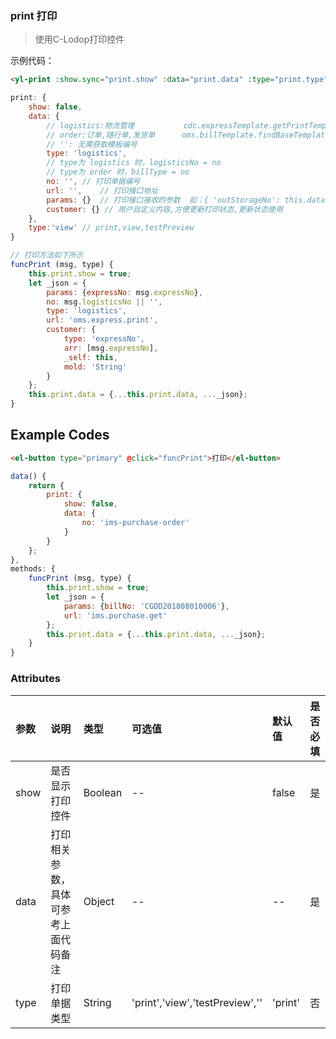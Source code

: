 ### print 打印

> 使用C-Lodop打印控件 


示例代码：
``` html
<yl-print :show.sync="print.show" :data="print.data" :type="print.type"></yl-print>
```

```js
print: {
    show: false,
    data: {
        // logistics:物流管理           cdc.expressTemplate.getPrintTemplate
        // order:订单,随行单,发货单      oms.billTemplate.findBaseTemplateNoByBillType
        // '': 无需获取模板编号
        type: 'logistics',
        // type为 logistics 时，logisticsNo = no
        // type为 order 时，billType = no
        no: '', // 打印单据编号
        url: '',    // 打印接口地址
        params: {}  // 打印接口接收的参数  如：{ 'outStorageNo': this.data.outStorageNo }
        customer: {} // 用户自定义内容,方便更新打印状态,更新状态使用
    },
    type:'view' // print,view,testPreview
}

// 打印方法如下所示
funcPrint (msg, type) {
    this.print.show = true;
    let _json = {
        params: {expressNo: msg.expressNo}, 
        no: msg.logisticsNo || '',
        type: 'logistics',
        url: 'oms.express.print',
        customer: {
            type: 'expressNo',
            arr: [msg.expressNo],
            _self: this,
            mold: 'String'
        }  
    };  
    this.print.data = {...this.print.data, ..._json};
}
```



## Example Codes
```html
<el-button type="primary" @click="funcPrint">打印</el-button>
```

```js
data() {
    return {
        print: {
            show: false,
            data: {
                no: 'ims-purchase-order'
            }
        }
    };
},
methods: {
    funcPrint (msg, type) {
        this.print.show = true;
        let _json = {
            params: {billNo: 'CGDD201808010006'},
            url: 'ims.purchase.get'
        };
        this.print.data = {...this.print.data, ..._json};
    }
}
```


### Attributes
|  参数      |   说明   |   类型  |   可选值   |   默认值   | 是否必填 |
| :-------- | :-------| :-------|:--------|:--------|:--------|
| show  | 是否显示打印控件 |  Boolean   |  -- | false | 是 |
| data  | 打印相关参数，具体可参考上面代码备注 |  Object   |  -- | -- |是|
| type | 打印单据类型  |  String   |  'print','view','testPreview','' | 'print' |否|
